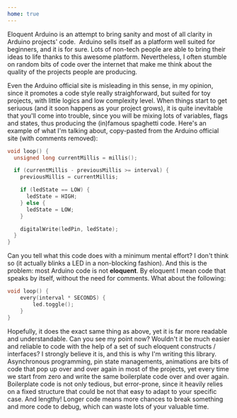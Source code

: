 ```yaml
---
home: true
---
```


Eloquent Arduino is an attempt to bring sanity and most of all clarity in Arduino projects' code. 
Arduino sells itself as a platform well suited for beginners, and it is for sure.
Lots of non-tech people are able to bring their ideas to life thanks to this awesome platform.
Nevertheless, I often stumble on random bits of code over the internet that make me think about the
quality of the projects people are producing.

Even the Arduino official site is misleading in this sense, in my opinion, since it promotes a code style 
really straighforward, but suited for toy projects, with little logics and low complexity level.
When things start to get seriuous (and it soon happens as your project grows),
 it is quite inevitable that you'll come into trouble, since you will be mixing lots of variables, 
 flags and states, thus producing the (in)famous spaghetti code.
Here's an example of what I'm talking about, copy-pasted from the Arduino official site (with comments removed):

```cpp
void loop() {
  unsigned long currentMillis = millis();

  if (currentMillis - previousMillis >= interval) {
    previousMillis = currentMillis;

    if (ledState == LOW) {
      ledState = HIGH;
    } else {
      ledState = LOW;
    }

    digitalWrite(ledPin, ledState);
  }
}
```

Can you tell what this code does with a minimum mental effort? I don't think so 
(it actually blinks a LED in a non-blocking fashion). And this is the problem: most Arduino code is not **eloquent**.
By eloquent I mean code that speaks by itself, without the need for comments. What about the following:

```cpp
void loop() {
    every(interval * SECONDS) {
        led.toggle();
    }
}
```

Hopefully, it does the exact same thing as above, yet it is far more readable and understandable.
Can you see my point now? Wouldn't it be much easier and reliable to code with the help of a 
set of such eloquent constructs / interfaces? I strongly believe it is, and this is why I'm writing this library. 
Asynchronous programming, pin state managements, animations are bits of code that pop up over and over again 
in most of the projects, yet every time we start from zero and write the same boilerplate code over and over again.
 Boilerplate code is not only tedious, but error-prone, since it heavily relies on a fixed structure that 
 could be not that easy to adapt to your specific case. And lengthy! Longer code means more chances to break 
 something and more code to debug, which can waste lots of your valuable time.